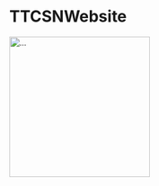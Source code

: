 # TTCSNWebsite
<img src="https://github.com/HoHaiHa/TTCSNWebsite/assets/136174798/f0ca8898-af72-411a-a23f-16b725035383" alt="..." width="250" />

